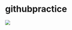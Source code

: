 # githubpractice
[![](https://jitpack.io/v/mazharali8251/githubpractice.svg)](https://jitpack.io/#mazharali8251/githubpractice)
